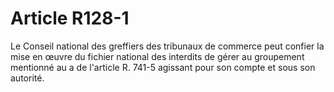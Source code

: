 # Article R128-1

<div align="left">Le Conseil national des greffiers des tribunaux de commerce peut confier la mise en œuvre du fichier national des interdits de gérer au groupement mentionné au a de l'article R. 741-5 agissant pour son compte et sous son autorité.</div>

